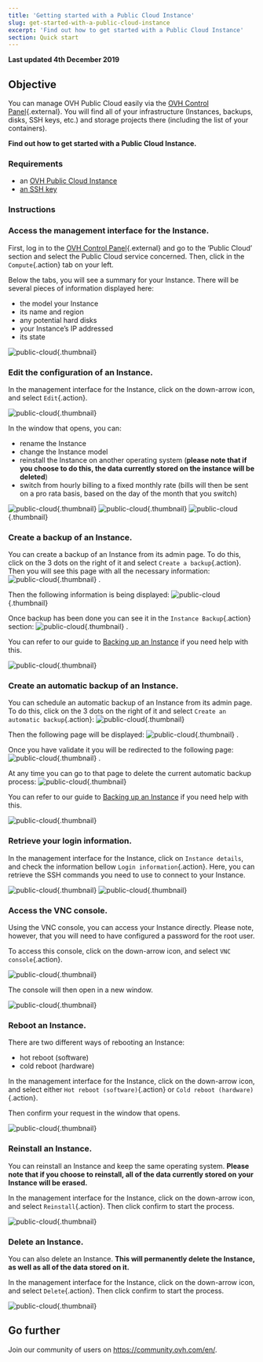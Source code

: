 ```yaml
---
title: 'Getting started with a Public Cloud Instance'
slug: get-started-with-a-public-cloud-instance
excerpt: 'Find out how to get started with a Public Cloud Instance'
section: Quick start
---
```


**Last updated 4th December 2019**

## Objective

You can manage OVH Public Cloud easily via the [OVH Control Panel](https://www.ovh.com/auth/?action=gotomanager){.external}. You will find all of your infrastructure (Instances, backups, disks, SSH keys, etc.) and storage projects there (including the list of your containers).

**Find out how to get started with a Public Cloud Instance.**

### Requirements

- an [OVH Public Cloud Instance](../create_an_instance_in_your_ovh_customer_account/)
- [an SSH key](../create-ssh-keys/)

### Instructions

### Access the management interface for the Instance.

First, log in to the [OVH Control Panel](https://www.ovh.com/auth/?action=gotomanager){.external} and go to the ‘Public Cloud’ section and select the Public Cloud service concerned. Then, click in the `Compute`{.action} tab on your left.

Below the tabs, you will see a summary for your Instance. There will be several pieces of information displayed here:

- the model your Instance
- its name and region
- any potential hard disks
- your Instance’s IP addressed
- its state

![public-cloud](images/compute.png){.thumbnail}

### Edit the configuration of an Instance.

In the management interface for the Instance, click on the down-arrow icon, and select `Edit`{.action}.

![public-cloud](images/edit.png){.thumbnail}

In the window that opens, you can:

- rename the Instance
- change the Instance model 
- reinstall the Instance on another operating system (**please note that if you choose to do this, the data currently stored on the instance will be deleted**)
- switch from hourly billing to a fixed monthly rate (bills will then be sent on a pro rata basis, based on the day of the month that you switch)

![public-cloud](images/edit1.png){.thumbnail}
![public-cloud](images/edit2.png){.thumbnail}
![public-cloud](images/edit3.png){.thumbnail}

### Create a backup of an Instance.

You can create a backup of an Instance from its admin page.  To do this, click on the 3 dots on the right of it and select `Create a backup`{.action}. Then you will see this page with all the necessary information: ![public-cloud](images/backup1.png){.thumbnail} .

Then the following information is being displayed: ![public-cloud](images/backup2.png){.thumbnail}

Once backup has been done you can see it in the `Instance Backup`{.action} section: ![public-cloud](images/backup3.png){.thumbnail} .

You can refer to our guide to [Backing up an Instance](../back-up-instance/) if you need help with this. 

![public-cloud](images/backup.png){.thumbnail}

### Create an automatic backup of an Instance.

You can schedule an automatic backup of an Instance from its admin page. To do this, click on the 3 dots on the right of it and select `Create an automatic backup`{.action}: ![public-cloud](images/backupauto.png){.thumbnail}

Then the following page will be displayed: ![public-cloud](images/backupauto1.png){.thumbnail} .

Once you have validate it you will be redirected to the following page: ![public-cloud](images/backupauto2.png){.thumbnail} .

At any time you can go to that page to delete the current automatic backup process: ![public-cloud](images/backupautodelete.png){.thumbnail}

You can refer to our guide to [Backing up an Instance](../back-up-instance/) if you need help with this. 

![public-cloud](images/backup.png){.thumbnail}

### Retrieve your login information.

In the management interface for the Instance, click on `Instance details`, and check the information bellow `Login information`{.action}. Here, you can retrieve the SSH commands you need to use to connect to your Instance.

![public-cloud](images/instancedetails1.png){.thumbnail}
![public-cloud](images/instancedetails.png){.thumbnail}

### Access the VNC console.

Using the VNC console, you can access your Instance directly. Please note, however, that you will need to have configured a password for the root user.

To access this console, click on the down-arrow icon, and select `VNC console`{.action}.

![public-cloud](images/3484-3.png){.thumbnail}

The console will then open in a new window. 

![public-cloud](images/3484-4.png){.thumbnail}

### Reboot an Instance.

There are two different ways of rebooting an Instance:

- hot reboot (software)
- cold reboot (hardware)

In the management interface for the Instance, click on the down-arrow icon, and select either `Hot reboot (software)`{.action} or `Cold reboot (hardware)`{.action}.

Then confirm your request in the window that opens.

![public-cloud](images/3484-5.png){.thumbnail}

### Reinstall an Instance.

You can reinstall an Instance and keep the same operating system. **Please note that if you choose to reinstall, all of the data currently stored on your Instance will be erased.**

In the management interface for the Instance, click on the down-arrow icon, and select `Reinstall`{.action}. Then click confirm to start the process. 

![public-cloud](images/3484-6.png){.thumbnail}

### Delete an Instance.

You can also delete an Instance. **This will permanently delete the Instance, as well as all of the data stored on it.**

In the management interface for the Instance, click on the down-arrow icon, and select `Delete`{.action}. Then click confirm to start the process. 

![public-cloud](images/3484-7.png){.thumbnail}

## Go further

Join our community of users on <https://community.ovh.com/en/>.
